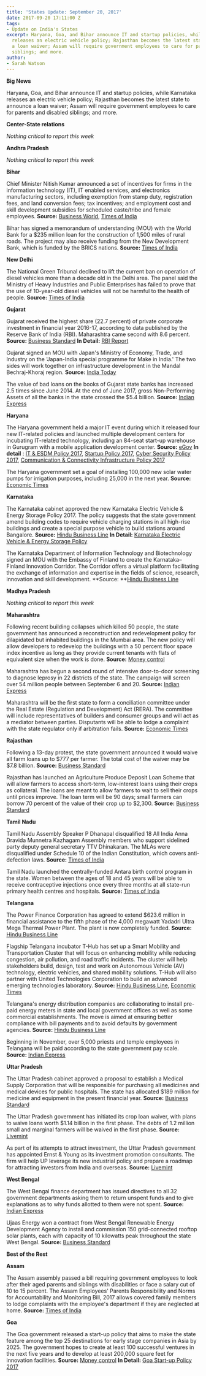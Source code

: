 ```yaml
---
title: 'States Update: September 20, 2017'
date: 2017-09-20 17:11:00 Z
tags:
- Update on India's States
excerpt: Haryana, Goa, and Bihar announce IT and startup policies, while Karnataka
  releases an electric vehicle policy; Rajasthan becomes the latest state to announce
  a loan waiver; Assam will require government employees to care for parents and disabled
  siblings; and more.
author:
- Sarah Watson
---
```


**Big News**

Haryana, Goa, and Bihar announce IT and startup policies, while Karnataka releases an electric vehicle policy; Rajasthan becomes the latest state to announce a loan waiver; Assam will require government employees to care for parents and disabled siblings; and more.

**Center-State relations**

*Nothing critical to report this week*

**Andhra Pradesh**

*Nothing critical to report this week*

**Bihar**

Chief Minister Nitish Kumar announced a set of incentives for firms in the information technology (IT), IT enabled services, and electronics manufacturing sectors, including exemption from stamp duty, registration fees, and land conversion fees; tax incentives; and employment cost and skill development subsidies for scheduled caste/tribe and female employees. **Source:** [Business World](http://businessworld.in/article/Bihar-Government-Promotes-IT-Investments-Will-Build-An-IT-City-/14-09-2017-126219/), [Times of India](http://timesofindia.indiatimes.com/city/patna/cm-announces-sops-for-it-firms/articleshow/60519079.cms)

Bihar has signed a memorandum of understanding (MOU) with the World Bank for a $235 million loan for the construction of 1,500 miles of rural roads. The project may also receive funding from the New Development Bank, which is funded by the BRICS nations. **Source:** [Times of India](http://timesofindia.indiatimes.com/city/patna/mou-signed-with-world-bank-ndb-for-rural-roads/articleshow/60501878.cms)

**New Delhi**

The National Green Tribunal declined to lift the current ban on operation of diesel vehicles more than a decade old in the Delhi area. The panel said the Ministry of Heavy Industries and Public Enterprises has failed to prove that the use of 10-year-old diesel vehicles will not be harmful to the health of people. **Source:** [Times of India](http://timesofindia.indiatimes.com/auto/miscellaneous/end-of-road-for-10-yr-old-diesel-cars-ngt-refuses-to-lift-ban/articleshow/60515628.cms)

**Gujarat**

Gujarat received the highest share (22.7 percent) of private corporate investment in financial year 2016-17, according to data published by the Reserve Bank of India (RBI). Maharashtra came second with 8.6 percent. **Source:** [Business Standard](http://www.business-standard.com/article/economy-policy/gujarat-sees-highest-share-of-private-investment-in-2016-17-rbi-117091300058_1.html) **In Detail:** [RBI Report](https://rbidocs.rbi.org.in/rdocs/Bulletin/PDFs/02AR_110917AAEA3C79408C4F329344B89EE198AC5B.PDF)

Gujarat signed an MOU with Japan's Ministry of Economy, Trade, and Industry on the 'Japan-India special programme for Make in India.' The two sides will work together on infrastructure development in the Mandal Bechraj-Khoraj region. **Source:** [India Today](http://indiatoday.intoday.in/story/narendra-modi-shinzo-abe-india-japan-mou-list-ahmedabad-gujarat/1/1047965.html)

The value of bad loans on the books of Gujarat state banks has increased 2.5 times since June 2014. At the end of June 2017, gross Non-Performing Assets of all the banks in the state crossed the $5.4 billion. **Source:** [Indian Express](http://indianexpress.com/article/business/non-performing-assets-in-gujarat-rise-2-5-times-cross-rs-35000-crore-mark/)

**Haryana**

The Haryana government held a major IT event during which it released four new IT-related policies and launched multiple development centers for incubating IT-related technology, including an 84-seat start-up warehouse in Gurugram with a mobile application development center. **Source:** [eGov](http://egov.eletsonline.com/2017/09/haryana-govt-sets-up-centre-for-innovation-entrepreneurship-in-gurugram/) **In detail** : [IT & ESDM Policy 2017](http://www.haryana.gov.in/pressrelease/DraftHaryanaITESDMPolicy2nd%20Feb2017.pdf), [Startup Policy 2017](http://haryanait.gov.in/images/pdf/Startup-Policy_Public-Domain.pdf), [Cyber Security Policy 2017](http://www.haryana.gov.in/citizens/policies/Haryana%20state%20policy-2.pdf), [Communication & Connectivity Infrastructure Policy 2017](http://haryanait.gov.in/images/pdf/Draft-Communication--Connectivity-Policy-2017-1.pdf)

The Haryana government set a goal of installing 100,000 new solar water pumps for irrigation purposes, including 25,000 in the next year. **Source:** [Economic Times](http://energy.economictimes.indiatimes.com/news/renewable/haryana-government-to-install-1-lakh-solar-pumps-for-irrigation/60494694)

**Karnataka**

The Karnataka cabinet approved the new Karnataka Electric Vehicle & Energy Storage Policy 2017. The policy suggests that the state government amend building codes to require vehicle charging stations in all high-rise buildings and create a special purpose vehicle to build stations around Bangalore. **Source:** [Hindu Business Line](http://www.thehindubusinessline.com/news/national/karnataka-cabinet-clears-electric-vehicle-energy-storage-policy/article9857949.ece) **In Detail:** [Karnataka Electric Vehicle & Energy Storage Policy](https://indianstates.csis.org/uploads/KarnatakaStateElectricVehicleEnergyStoragePolicy2017.pdf)

The Karnataka Department of Information Technology and Biotechnology signed an MOU with the Embassy of Finland to create the Karnataka–Finland Innovation Corridor. The Corridor offers a virtual platform facilitating the exchange of information and expertise in the fields of science, research, innovation and skill development. \*\*Source: \*\*[Hindu Business Line](http://www.thehindubusinessline.com/info-tech/karnataka-finland-in-innovation-tieup-for-startup-incubation/article9854494.ece)

**Madhya Pradesh**

*Nothing critical to report this week*

**Maharashtra**

Following recent building collapses which killed 50 people, the state government has announced a reconstruction and redevelopment policy for dilapidated but inhabited buildings in the Mumbai area. The new policy will allow developers to redevelop the buildings with a 50 percent floor space index incentive as long as they provide current tenants with flats of equivalent size when the work is done. **Source:** [Money control](http://www.moneycontrol.com/news/business/real-estate/maharashtra-govt-announces-redevelopment-policy-for-tenanted-buildings-in-mumbai-2385775.html)

Maharashtra has begun a second round of intensive door-to-door screening to diagnose leprosy in 22 districts of the state. The campaign will screen over 54 million people between September 6 and 20. **Source:** [Indian Express](http://indianexpress.com/article/cities/mumbai/maharashtra-government-starts-second-round-of-leprosy-screening-in-22-districts-4842692/)

Maharashtra will be the first state to form a conciliation committee under the Real Estate (Regulation and Development) Act (RERA). The committee will include representatives of builders and consumer groups and will act as a mediator between parties. Disputants will be able to lodge a complaint with the state regulator only if arbitration fails. **Source:** [Economic Times](http://economictimes.indiatimes.com/articleshow/60728646.cms)

**Rajasthan**

Following a 13-day protest, the state government announced it would waive all farm loans up to $777 per farmer. The total cost of the waiver may be $7.8 billion. **Source:** [Business Standard](http://www.business-standard.com/article/economy-policy/rajasthan-announces-farm-loan-waiver-of-up-to-rs-50-000-117091401323_1.html)

Rajasthan has launched an Agriculture Produce Deposit Loan Scheme that will allow farmers to access short-term, low-interest loans using their crops as collateral. The loans are meant to allow farmers to wait to sell their crops until prices improve. The loan term will be 90 days; small farmers can borrow 70 percent of the value of their crop up to $2,300. **Source:** [Business Standard](http://www.business-standard.com/article/pti-stories/rajasthan-govt-launches-short-term-agri-loan-scheme-117091700626_1.html)

**Tamil Nadu**

Tamil Nadu Assembly Speaker P Dhanapal disqualified 18 All India Anna Dravida Munnetra Kazhagam Assembly members who support sidelined party deputy general secretary TTV Dhinakaran. The MLAs were disqualified under Schedule 10 of the Indian Constitution, which covers anti-defection laws. **Source:** [Times of India](http://timesofindia.indiatimes.com/city/chennai/tamil-nadu-speaker-disqualifies-18-mlas-supporting-ttv-dhinakaran/articleshow/60728461.cms)

Tamil Nadu launched the centrally-funded Antara birth control program in the state. Women between the ages of 18 and 45 years will be able to receive contraceptive injections once every three months at all state-run primary health centres and hospitals. **Source:** [Times of India](http://timesofindia.indiatimes.com/city/chennai/tamil-nadu-government-launches-free-contraceptive-shots-for-women/articleshow/60522195.cms)

**Telangana**

The Power Finance Corporation has agreed to extend $623.6 million in financial assistance to the fifth phase of the 4,000 megawatt Yadadri Ultra Mega Thermal Power Plant. The plant is now completely funded. **Source:** [Hindu Business Line](http://www.thehindubusinessline.com/news/national/4000-mw-yadadri-power-plant-achieves-financial-closure-pfc-agrees-to-part-fund-with-rs-4009-cr/article9862411.ece)

Flagship Telangana incubator T-Hub has set up a Smart Mobility and Transportation Cluster that will focus on enhancing mobility while reducing congestion, air pollution, and road traffic incidents. The cluster will help stakeholders build, design, test and work on Autonomous Vehicle (AV) technology, electric vehicles, and shared mobility solutions. T-Hub will also partner with United Technologies Corporation to build an advanced emerging technologies laboratory. **Source:** [Hindu Business Line](http://www.thehindubusinessline.com/news/national/thub-sets-up-smart-mobility-transport-cluster/article9861623.ece), [Economic Times](http://economictimes.indiatimes.com/small-biz/startups/t-hub-utc-partner-to-open-hi-tech-lab-forstart-ups/articleshow/60480841.cms)

Telangana's energy distribution companies are collaborating to install pre-paid energy meters in state and local government offices as well as some commercial establishments. The move is aimed at ensuring better compliance with bill payments and to avoid defaults by government agencies. **Source:** [Hindu Business Line](http://www.thehindubusinessline.com/news/national/telangana-installs-prepaid-energy-meters-in-govt-offices/article9857945.ece)

Beginning in November, over 5,000 priests and temple employees in Telangana will be paid according to the state government pay scale. **Source:** [Indian Express](http://indianexpress.com/article/india/telangana-govt-to-give-temple-priests-state-pay-scale-from-november-4845826/)

**Uttar Pradesh**

The Uttar Pradesh cabinet approved a proposal to establish a Medical Supply Corporation that will be responsible for purchasing all medicines and medical devices for public hospitals. The state has allocated $189 million for medicine and equipment in the present financial year. **Source:** [Business Standard](http://www.business-standard.com/article/news-ians/up-cabinet-approves-setting-up-of-medical-supply-corporation-117091201453_1.html)

The Uttar Pradesh government has initiated its crop loan waiver, with plans to waive loans worth $1.14 billion in the first phase. The debts of 1.2 million small and marginal farmers will be waived in the first phase. **Source:** [Livemint](http://www.livemint.com/Politics/Y0RMNMjnvnsnrZFO8pdxhP/Uttar-Pradesh-waives-Rs7371crore-farm-loans-in-phaseI.html)

As part of its attempts to attract investment, the Uttar Pradesh government has appointed Ernst & Young as its investment promotion consultants. The firm will help UP leverage its new industrial policy and prepare a roadmap for attracting investors from India and overseas. **Source:** [Livemint](http://www.livemint.com/Politics/IEzJacyKeEw6BrJ2Ii5E2H/Uttar-Pradesh-govt-engages-EY-to-attract-investments.html)

**West Bengal**

The West Bengal finance department has issued directives to all 32 government departments asking them to return unspent funds and to give explanations as to why funds allotted to them were not spent. **Source:** [Indian Express](http://indianexpress.com/article/cities/kolkata/west-bengal-finance-department-ask-32-depts-to-return-unutilised-funds-4849023/)

Ujaas Energy won a contract from West Bengal Renewable Energy Development Agency to install and commission 150 grid-connected rooftop solar plants, each with capacity of 10 kilowatts peak throughout the state West Bengal. **Source:** [Business Standard](http://www.business-standard.com/article/news-cm/ujaas-energy-secured-contract-for-rooftop-solar-pv-power-plants-117091401506_1.html)

**Best of the Rest**

**Assam**

The Assam assembly passed a bill requiring government employees to look after their aged parents and siblings with disabilities or face a salary cut of 10 to 15 percent. The Assam Employees' Parents Responsibility and Norms for Accountability and Monitoring Bill, 2017 allows covered family members to lodge complaints with the employee's department if they are neglected at home. **Source:** [Times of India](http://timesofindia.indiatimes.com/city/guwahati/assam-govt-staff-face-pay-cut-for-neglecting-parents/articleshow/60716174.cms)

**Goa**

The Goa government released a start-up policy that aims to make the state feature among the top 25 destinations for early stage companies in Asia by 2025. The government hopes to create at least 100 successful ventures in the next five years and to develop at least 200,000 square feet for innovation facilities. **Source:** [Money control](http://www.moneycontrol.com/news/india/goa-aims-to-be-among-top-25-start-up-hubs-in-asia-by-2025-2387133.html) **In Detail:** [Goa Start-up Policy 2017](https://www.goa.gov.in/wp-content/uploads/2017/09/Goa-IT-Start-up-Policy-2017.pdf)